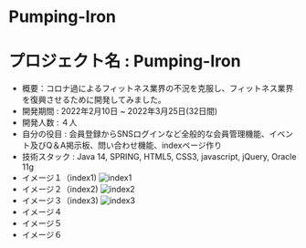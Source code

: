 # Pumping-Iron
# プロジェクト名 : Pumping-Iron
+ 概要：コロナ過によるフィットネス業界の不況を克服し、フィットネス業界を復興させるために開発してみました。
+ 開発期間 : 2022年2月10日 ~ 2022年3月25日(32日間)
+ 開発人数 : ４人
+ 自分の役目 : 会員登録からSNSログインなど全般的な会員管理機能、イベント及びQ＆A掲示板、問い合わせ機能、indexページ作り
+ 技術スタック : Java 14, SPRING, HTML5, CSS3, javascript, jQuery, Oracle 11g
+ イメージ１（index1)
![index1](https://user-images.githubusercontent.com/99231386/172151304-a2b5219c-e301-4a68-8bb1-7b249c9dfb91.png)
+ イメージ２（index2)
![index2](https://user-images.githubusercontent.com/99231386/172151307-d398fe27-77a5-4868-a889-58a8ee32c924.png)
+ イメージ３（index3)
![index3](https://user-images.githubusercontent.com/99231386/172151311-7466dd7e-52fc-46f6-bbfa-3ed2bff6a0a0.png)
+ イメージ４
+ イメージ５
+ イメージ６
